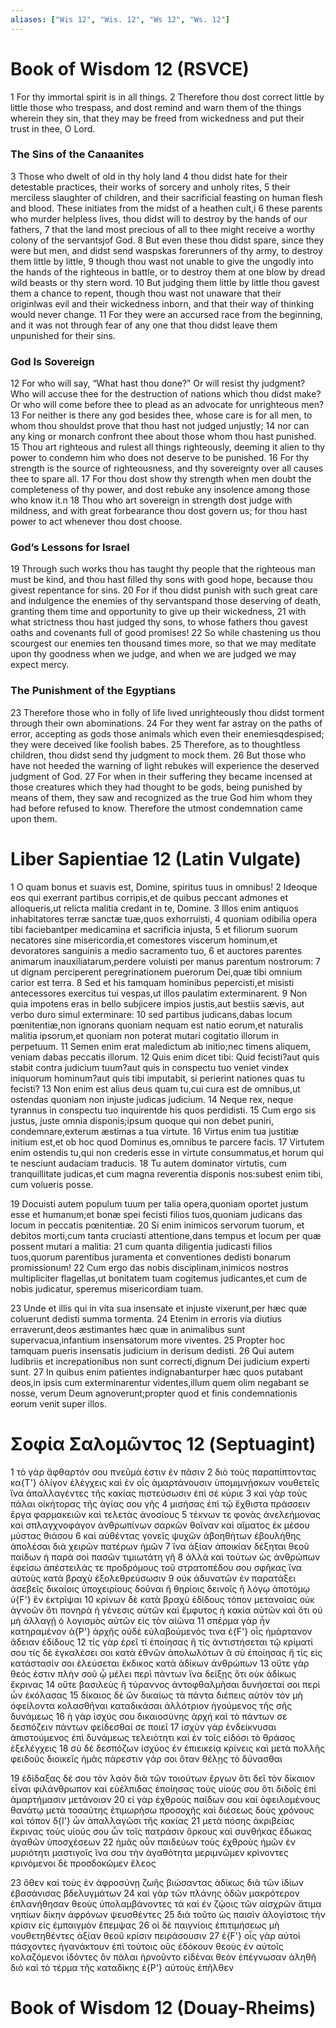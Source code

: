 ```yaml
---
aliases: ["Wis 12", "Wis. 12", "Ws 12", "Ws. 12"]
---
```



# Book of Wisdom 12 (RSVCE)

1 For thy immortal spirit is in all things.
2 Therefore thou dost correct little by little those who trespass, and dost remind and warn them of the things wherein they sin, that they may be freed from wickedness and put their trust in thee, O Lord.
### The Sins of the Canaanites
3 Those who dwelt of old in thy holy land
4 thou didst hate for their detestable practices, their works of sorcery and unholy rites,
5 their merciless slaughter of children, and their sacrificial feasting on human flesh and blood. These initiates from the midst of a heathen cult,i
6 these parents who murder helpless lives, thou didst will to destroy by the hands of our fathers,
7 that the land most precious of all to thee might receive a worthy colony of the servantsjof God.
8 But even these thou didst spare, since they were but men, and didst send waspskas forerunners of thy army, to destroy them little by little,
9 though thou wast not unable to give the ungodly into the hands of the righteous in battle, or to destroy them at one blow by dread wild beasts or thy stern word.
10 But judging them little by little thou gavest them a chance to repent, though thou wast not unaware that their originlwas evil and their wickedness inborn, and that their way of thinking would never change.
11 For they were an accursed race from the beginning, and it was not through fear of any one that thou didst leave them unpunished for their sins.
### God Is Sovereign
12 For who will say, “What hast thou done?” Or will resist thy judgment? Who will accuse thee for the destruction of nations which thou didst make? Or who will come before thee to plead as an advocate for unrighteous men?
13 For neither is there any god besides thee, whose care is for all men, to whom thou shouldst prove that thou hast not judged unjustly;
14 nor can any king or monarch confront thee about those whom thou hast punished.
15 Thou art righteous and rulest all things righteously, deeming it alien to thy power to condemn him who does not deserve to be punished.
16 For thy strength is the source of righteousness, and thy sovereignty over all causes thee to spare all.
17 For thou dost show thy strength when men doubt the completeness of thy power, and dost rebuke any insolence among those who know it.n
18 Thou who art sovereign in strength dost judge with mildness, and with great forbearance thou dost govern us; for thou hast power to act whenever thou dost choose.
### God’s Lessons for Israel
19 Through such works thou has taught thy people that the righteous man must be kind, and thou hast filled thy sons with good hope, because thou givest repentance for sins.
20 For if thou didst punish with such great care and indulgence the enemies of thy servantspand those deserving of death, granting them time and opportunity to give up their wickedness,
21 with what strictness thou hast judged thy sons, to whose fathers thou gavest oaths and covenants full of good promises!
22 So while chastening us thou scourgest our enemies ten thousand times more, so that we may meditate upon thy goodness when we judge, and when we are judged we may expect mercy.
### The Punishment of the Egyptians
23 Therefore those who in folly of life lived unrighteously thou didst torment through their own abominations.
24 For they went far astray on the paths of error, accepting as gods those animals which even their enemiesqdespised; they were deceived like foolish babes.
25 Therefore, as to thoughtless children, thou didst send thy judgment to mock them.
26 But those who have not heeded the warning of light rebukes will experience the deserved judgment of God.
27 For when in their suffering they became incensed at those creatures which they had thought to be gods, being punished by means of them, they saw and recognized as the true God him whom they had before refused to know. Therefore the utmost condemnation came upon them.


# Liber Sapientiae 12 (Latin Vulgate)

1 O quam bonus et suavis est, Domine, spiritus tuus in omnibus!
2 Ideoque eos qui exerrant partibus corripis,et de quibus peccant admones et alloqueris,ut relicta malitia credant in te, Domine.
3 Illos enim antiquos inhabitatores terræ sanctæ tuæ,quos exhorruisti,
4 quoniam odibilia opera tibi faciebantper medicamina et sacrificia injusta,
5 et filiorum suorum necatores sine misericordia,et comestores viscerum hominum,et devoratores sanguinis a medio sacramento tuo,
6 et auctores parentes animarum inauxiliatarum,perdere voluisti per manus parentum nostrorum:
7 ut dignam perciperent peregrinationem puerorum Dei,quæ tibi omnium carior est terra.
8 Sed et his tamquam hominibus pepercisti,et misisti antecessores exercitus tui vespas,ut illos paulatim exterminarent.
9 Non quia impotens eras in bello subjicere impios justis,aut bestiis sævis, aut verbo duro simul exterminare:
10 sed partibus judicans,dabas locum pœnitentiæ,non ignorans quoniam nequam est natio eorum,et naturalis malitia ipsorum,et quoniam non poterat mutari cogitatio illorum in perpetuum.
11 Semen enim erat maledictum ab initio;nec timens aliquem, veniam dabas peccatis illorum.
12 Quis enim dicet tibi: Quid fecisti?aut quis stabit contra judicium tuum?aut quis in conspectu tuo veniet vindex iniquorum hominum?aut quis tibi imputabit, si perierint nationes quas tu fecisti?
13 Non enim est alius deus quam tu,cui cura est de omnibus,ut ostendas quoniam non injuste judicas judicium.
14 Neque rex, neque tyrannus in conspectu tuo inquirentde his quos perdidisti.
15 Cum ergo sis justus, juste omnia disponis;ipsum quoque qui non debet puniri, condemnare,exterum æstimas a tua virtute.
16 Virtus enim tua justitiæ initium est,et ob hoc quod Dominus es,omnibus te parcere facis.
17 Virtutem enim ostendis tu,qui non crederis esse in virtute consummatus,et horum qui te nesciunt audaciam traducis.
18 Tu autem dominator virtutis, cum tranquillitate judicas,et cum magna reverentia disponis nos:subest enim tibi, cum volueris posse.

19 Docuisti autem populum tuum per talia opera,quoniam oportet justum esse et humanum;et bonæ spei fecisti filios tuos,quoniam judicans das locum in peccatis pœnitentiæ.
20 Si enim inimicos servorum tuorum, et debitos morti,cum tanta cruciasti attentione,dans tempus et locum per quæ possent mutari a malitia:
21 cum quanta diligentia judicasti filios tuos,quorum parentibus juramenta et conventiones dedisti bonarum promissionum!
22 Cum ergo das nobis disciplinam,inimicos nostros multipliciter flagellas,ut bonitatem tuam cogitemus judicantes,et cum de nobis judicatur, speremus misericordiam tuam.

23 Unde et illis qui in vita sua insensate et injuste vixerunt,per hæc quæ coluerunt dedisti summa tormenta.
24 Etenim in erroris via diutius erraverunt,deos æstimantes hæc quæ in animalibus sunt supervacua,infantium insensatorum more viventes.
25 Propter hoc tamquam pueris insensatis judicium in derisum dedisti.
26 Qui autem ludibriis et increpationibus non sunt correcti,dignum Dei judicium experti sunt.
27 In quibus enim patientes indignabanturper hæc quos putabant deos,in ipsis cum exterminarentur videntes,illum quem olim negabant se nosse, verum Deum agnoverunt;propter quod et finis condemnationis eorum venit super illos.


# Σοφία Σαλoμῶντος 12 (Septuagint)

1 τὸ γὰρ ἄφθαρτόν σου πνεῦμά ἐστιν ἐν πᾶσιν
2 διὸ τοὺς παραπίπτοντας κα{T'} ὀλίγον ἐλέγχεις καὶ ἐν οἷς ἁμαρτάνουσιν ὑπομιμνῄσκων νουθετεῖς ἵνα ἀπαλλαγέντες τῆς κακίας πιστεύσωσιν ἐπὶ σέ κύριε
3 καὶ γὰρ τοὺς πάλαι οἰκήτορας τῆς ἁγίας σου γῆς
4 μισήσας ἐπὶ τῷ ἔχθιστα πράσσειν ἔργα φαρμακειῶν καὶ τελετὰς ἀνοσίους
5 τέκνων τε φονὰς ἀνελεήμονας καὶ σπλαγχνοφάγον ἀνθρωπίνων σαρκῶν θοῖναν καὶ αἵματος ἐκ μέσου μύστας θιάσου
6 καὶ αὐθέντας γονεῖς ψυχῶν ἀβοηθήτων ἐβουλήθης ἀπολέσαι διὰ χειρῶν πατέρων ἡμῶν
7 ἵνα ἀξίαν ἀποικίαν δέξηται θεοῦ παίδων ἡ παρὰ σοὶ πασῶν τιμιωτάτη γῆ
8 ἀλλὰ καὶ τούτων ὡς ἀνθρώπων ἐφείσω ἀπέστειλάς τε προδρόμους τοῦ στρατοπέδου σου σφῆκας ἵνα αὐτοὺς κατὰ βραχὺ ἐξολεθρεύσωσιν
9 οὐκ ἀδυνατῶν ἐν παρατάξει ἀσεβεῖς δικαίοις ὑποχειρίους δοῦναι ἢ θηρίοις δεινοῖς ἢ λόγῳ ἀποτόμῳ ὑ{F'} ἓν ἐκτρῖψαι
10 κρίνων δὲ κατὰ βραχὺ ἐδίδους τόπον μετανοίας οὐκ ἀγνοῶν ὅτι πονηρὰ ἡ γένεσις αὐτῶν καὶ ἔμφυτος ἡ κακία αὐτῶν καὶ ὅτι οὐ μὴ ἀλλαγῇ ὁ λογισμὸς αὐτῶν εἰς τὸν αἰῶνα
11 σπέρμα γὰρ ἦν κατηραμένον ἀ{P'} ἀρχῆς οὐδὲ εὐλαβούμενός τινα ἐ{F'} οἷς ἡμάρτανον ἄδειαν ἐδίδους
12 τίς γὰρ ἐρεῖ τί ἐποίησας ἢ τίς ἀντιστήσεται τῷ κρίματί σου τίς δὲ ἐγκαλέσει σοι κατὰ ἐθνῶν ἀπολωλότων ἃ σὺ ἐποίησας ἢ τίς εἰς κατάστασίν σοι ἐλεύσεται ἔκδικος κατὰ ἀδίκων ἀνθρώπων
13 οὔτε γὰρ θεός ἐστιν πλὴν σοῦ ᾧ μέλει περὶ πάντων ἵνα δείξῃς ὅτι οὐκ ἀδίκως ἔκρινας
14 οὔτε βασιλεὺς ἢ τύραννος ἀντοφθαλμῆσαι δυνήσεταί σοι περὶ ὧν ἐκόλασας
15 δίκαιος δὲ ὢν δικαίως τὰ πάντα διέπεις αὐτὸν τὸν μὴ ὀφείλοντα κολασθῆναι καταδικάσαι ἀλλότριον ἡγούμενος τῆς σῆς δυνάμεως
16 ἡ γὰρ ἰσχύς σου δικαιοσύνης ἀρχή καὶ τὸ πάντων σε δεσπόζειν πάντων φείδεσθαί σε ποιεῖ
17 ἰσχὺν γὰρ ἐνδείκνυσαι ἀπιστούμενος ἐπὶ δυνάμεως τελειότητι καὶ ἐν τοῖς εἰδόσι τὸ θράσος ἐξελέγχεις
18 σὺ δὲ δεσπόζων ἰσχύος ἐν ἐπιεικείᾳ κρίνεις καὶ μετὰ πολλῆς φειδοῦς διοικεῖς ἡμᾶς πάρεστιν γάρ σοι ὅταν θέλῃς τὸ δύνασθαι

19 ἐδίδαξας δέ σου τὸν λαὸν διὰ τῶν τοιούτων ἔργων ὅτι δεῖ τὸν δίκαιον εἶναι φιλάνθρωπον καὶ εὐέλπιδας ἐποίησας τοὺς υἱούς σου ὅτι διδοῖς ἐπὶ ἁμαρτήμασιν μετάνοιαν
20 εἰ γὰρ ἐχθροὺς παίδων σου καὶ ὀφειλομένους θανάτῳ μετὰ τοσαύτης ἐτιμωρήσω προσοχῆς καὶ διέσεως δοὺς χρόνους καὶ τόπον δ{I'} ὧν ἀπαλλαγῶσι τῆς κακίας
21 μετὰ πόσης ἀκριβείας ἔκρινας τοὺς υἱούς σου ὧν τοῖς πατράσιν ὅρκους καὶ συνθήκας ἔδωκας ἀγαθῶν ὑποσχέσεων
22 ἡμᾶς οὖν παιδεύων τοὺς ἐχθροὺς ἡμῶν ἐν μυριότητι μαστιγοῖς ἵνα σου τὴν ἀγαθότητα μεριμνῶμεν κρίνοντες κρινόμενοι δὲ προσδοκῶμεν ἔλεος

23 ὅθεν καὶ τοὺς ἐν ἀφροσύνῃ ζωῆς βιώσαντας ἀδίκως διὰ τῶν ἰδίων ἐβασάνισας βδελυγμάτων
24 καὶ γὰρ τῶν πλάνης ὁδῶν μακρότερον ἐπλανήθησαν θεοὺς ὑπολαμβάνοντες τὰ καὶ ἐν ζῴοις τῶν αἰσχρῶν ἄτιμα νηπίων δίκην ἀφρόνων ψευσθέντες
25 διὰ τοῦτο ὡς παισὶν ἀλογίστοις τὴν κρίσιν εἰς ἐμπαιγμὸν ἔπεμψας
26 οἱ δὲ παιγνίοις ἐπιτιμήσεως μὴ νουθετηθέντες ἀξίαν θεοῦ κρίσιν πειράσουσιν
27 ἐ{F'} οἷς γὰρ αὐτοὶ πάσχοντες ἠγανάκτουν ἐπὶ τούτοις οὓς ἐδόκουν θεούς ἐν αὐτοῖς κολαζόμενοι ἰδόντες ὃν πάλαι ἠρνοῦντο εἰδέναι θεὸν ἐπέγνωσαν ἀληθῆ διὸ καὶ τὸ τέρμα τῆς καταδίκης ἐ{P'} αὐτοὺς ἐπῆλθεν


# Book of Wisdom 12 (Douay-Rheims)

